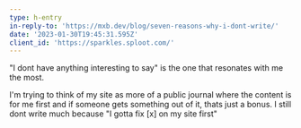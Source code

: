 ```yaml
---
type: h-entry
in-reply-to: 'https://mxb.dev/blog/seven-reasons-why-i-dont-write/'
date: '2023-01-30T19:45:31.595Z'
client_id: 'https://sparkles.sploot.com/'
---
```

"I dont have anything interesting to say" is the one that resonates with me the most.

I'm trying to think of my site as more of a public journal where the content is for me first and if someone gets something out of it, thats just a bonus. I still dont write much because "I gotta fix [x] on my site first"
